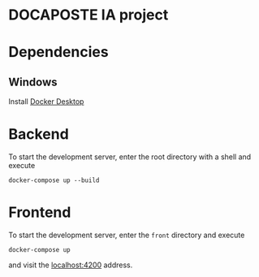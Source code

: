# DOCAPOSTE IA project

# Dependencies

## Windows

Install [Docker Desktop](https://docs.docker.com/docker-for-windows/install/)

# Backend

To start the development server, enter the root directory with a shell and execute

```
docker-compose up --build
```

# Frontend

To start the development server, enter the `front` directory and execute

    docker-compose up

and visit the [localhost:4200](http://localhost:4200) address.
